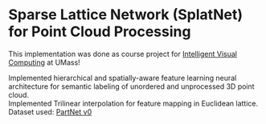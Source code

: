 # Sparse Lattice Network (SplatNet) for Point Cloud Processing

This implementation was done as course project for [Intelligent Visual Computing](https://people.cs.umass.edu/~kalo/courses/visual_computing/index.html) at UMass! 

Implemented hierarchical and spatially-aware feature learning neural architecture for semantic labeling of unordered and unprocessed 3D point cloud.  
Implemented Trilinear interpolation for feature mapping in Euclidean lattice. 
Dataset used: [PartNet v0](https://www.shapenet.org/)


